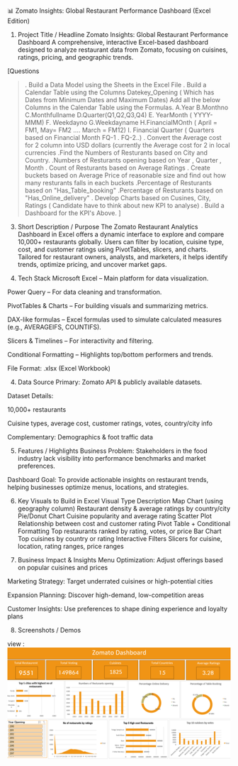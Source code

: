 📊 Zomato Insights: Global Restaurant Performance Dashboard (Excel Edition)
1. Project Title / Headline
Zomato Insights: Global Restaurant Performance Dashboard
A comprehensive, interactive Excel-based dashboard designed to analyze restaurant data from Zomato, focusing on cuisines, ratings, pricing, and geographic trends.

[Questions

>. Build a Data Model using the Sheets in the Excel File
>. Build a Calendar Table using the Columns Datekey_Opening ( Which has Dates from Minimum Dates and Maximum Dates)
  Add all the below Columns in the Calendar Table using the Formulas.
   A.Year
   B.Monthno
   C.Monthfullname
   D.Quarter(Q1,Q2,Q3,Q4)
   E. YearMonth ( YYYY-MMM)
   F. Weekdayno
   G.Weekdayname
   H.FinancialMOnth ( April = FM1, May= FM2  …. March = FM12)
   I. Financial Quarter ( Quarters based on Financial Month FQ-1 . FQ-2..)
>. Convert the Average cost for 2 column into USD dollars (currently the Average cost for 2 in local currencies
>.Find the Numbers of Resturants based on City and Country.
>.Numbers of Resturants opening based on Year , Quarter , Month
>. Count of Resturants based on Average Ratings
>. Create buckets based on Average Price of reasonable size and find out how many resturants falls in each buckets
>.Percentage of Resturants based on "Has_Table_booking"
>.Percentage of Resturants based on "Has_Online_delivery"
>. Develop Charts based on Cusines, City, Ratings ( Candidate have to think about new KPI to analyse)
>. Build a Dashboard for the KPI's Above.  ]


3. Short Description / Purpose
The Zomato Restaurant Analytics Dashboard in Excel offers a dynamic interface to explore and compare 10,000+ restaurants globally. Users can filter by location, cuisine type, cost, and customer ratings using PivotTables, slicers, and charts. Tailored for restaurant owners, analysts, and marketers, it helps identify trends, optimize pricing, and uncover market gaps.

4. Tech Stack
Microsoft Excel – Main platform for data visualization.

Power Query – For data cleaning and transformation.

PivotTables & Charts – For building visuals and summarizing metrics.

DAX-like formulas – Excel formulas used to simulate calculated measures (e.g., AVERAGEIFS, COUNTIFS).

Slicers & Timelines – For interactivity and filtering.

Conditional Formatting – Highlights top/bottom performers and trends.

File Format: .xlsx (Excel Workbook)

4. Data Source
Primary: Zomato API & publicly available datasets.

Dataset Details:

10,000+ restaurants

Cuisine types, average cost, customer ratings, votes, country/city info

Complementary: Demographics & foot traffic data

5. Features / Highlights
Business Problem:
Stakeholders in the food industry lack visibility into performance benchmarks and market preferences.

Dashboard Goal:
To provide actionable insights on restaurant trends, helping businesses optimize menus, locations, and strategies.

6. Key Visuals to Build in Excel
Visual Type	Description
Map Chart (using geography column)	Restaurant density & average ratings by country/city
Pie/Donut Chart	Cuisine popularity and average rating
Scatter Plot	Relationship between cost and customer rating
Pivot Table + Conditional Formatting	Top restaurants ranked by rating, votes, or price
Bar Chart	Top cuisines by country or rating
Interactive Filters	Slicers for cuisine, location, rating ranges, price ranges

7. Business Impact & Insights
Menu Optimization: Adjust offerings based on popular cuisines and prices

Marketing Strategy: Target underrated cuisines or high-potential cities

Expansion Planning: Discover high-demand, low-competition areas

Customer Insights: Use preferences to shape dining experience and loyalty plans

8. Screenshots / Demos

view : ![dashboard preview](https://github.com/Vipin2197/zomato-restaurant-dashboard-Excel/blob/main/zomato%20restaurant%20dashboard%20%20(2).png)
